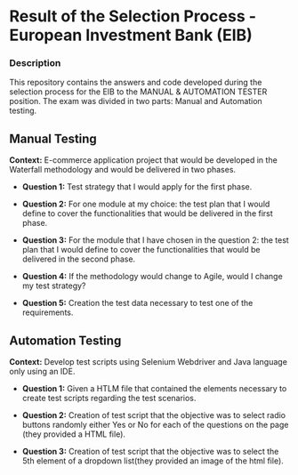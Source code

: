 # Result of the Selection Process - European Investment Bank (EIB)

### Description
This repository contains the answers and code developed during the selection process for the EIB to the MANUAL & AUTOMATION TESTER position.
The exam was divided in two parts: Manual and Automation testing. 



## Manual Testing

**Context:** E-commerce application project that would be developed in the Waterfall methodology and would be delivered in two phases. 

- **Question 1:** 
Test strategy that I would apply for the first phase. 

- **Question 2:** 
For one module at my choice: the test plan that I would define to cover the functionalities that would be delivered in the first phase.

- **Question 3:**
For the module that I have chosen in the question 2: the test plan that I would define to cover the functionalities that would be delivered in the second phase.

- **Question 4:**
If the methodology would change to Agile, would I change my test strategy? 

- **Question 5:**
Creation the test data necessary to test one of the requirements. 


## Automation Testing

**Context:** Develop test scripts using Selenium Webdriver and Java language only using an IDE.

- **Question 1:**
Given a HTLM file that contained the elements necessary to create test scripts regarding the test scenarios. 

- **Question 2:**
Creation of test script that the objective was to select radio buttons randomly either Yes or No for each of the questions on the page (they provided a HTML file).

- **Question 3:**
Creation of test script that the objective was to select the 5th element of a dropdown list(they provided an image of the html file).




